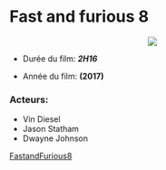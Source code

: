 # Fast and furious 8  

<p align= "center"> 
<img src= "http://fr.web.img3.acsta.net/pictures/17/03/03/17/27/305158.jpg">
</p>

- Durée du film: ***2H16***  

- Année du film: **(2017)**  

### Acteurs:
* Vin Diesel
* Jason Statham
* Dwayne Johnson  

[FastandFurious8](http://www.imdb.com/title/tt4630562/?ref_=fn_al_tt_1)
